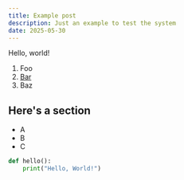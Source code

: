 ```yaml
---
title: Example post
description: Just an example to test the system
date: 2025-05-30
---
```


Hello, world!

1. Foo
2. [Bar](https://example.com)
3. Baz

## Here's a section

- A
- B
- C

```python
def hello():
	print("Hello, World!")
```
